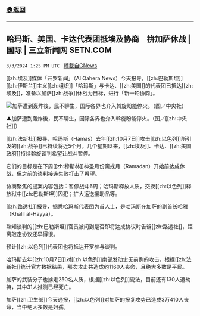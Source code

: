 ###  [:house:返回](README.md)
---


## 哈玛斯、美国、卡达代表团抵埃及协商　拚加萨休战 | 国际 | 三立新闻网  SETN.COM
`3/3/2024 1:25 PM UTC ` [轉載自GNews](https://gnews.org/articles/2361069)

[[zh:埃及]]媒体「开罗新闻」（Al Qahera News）今天报导，[[zh:巴勒斯坦]][[zh:伊斯兰]]主义[[zh:组织]]「哈玛斯」与卡达、[[zh:美国]]的代表团已抵达[[zh:埃及]]，准备以加萨[[zh:战争]]休战为目标，进行「新一轮协商」。

![加萨遭到轰炸後，民不聊生，国际各界也介入斡旋盼能停火。（图／中央社）](https://attach.setn.com/newsimages/2024/02/13/4530942-PH.jpg "加萨遭到轰炸後，民不聊生，国际各界也介入斡旋盼能停火。（图／中央社）")

▲加萨遭到轰炸後，民不聊生，国际各界也介入斡旋盼能停火。（图／[[zh:中央社]]）

[[zh:法新社]]报导，哈玛斯（Hamas）去年[[zh:10月7日]]攻击[[zh:以色列]]所引发的[[zh:战争]]已持续将近5个月，几个星期以来，[[zh:埃及]]、卡达、[[zh:美国政府]]持续斡旋谈判希望让战斗暂停。

它们的目标是在下周[[zh:穆斯林]]神圣月份斋戒月（Ramadan）开始前达成休战，但之前的谈判接连失败打击了希望。

协商聚焦的提案内容包括：暂停战斗6周；哈玛斯释放人质，交换[[zh:以色列]]释放狱中[[zh:巴勒斯坦]]囚犯；扩大运送援助品等。

[[zh:路透社]]报导，据悉哈玛斯代表团为首人士，是哈玛斯在加萨的副首长哈雅（Khalil al-Hayya）。

熟知谈判的[[zh:巴勒斯坦]]官员被问到是否即将达成协议时告诉[[zh:路透社]]，距离敲定协议还早得很。

预计[[zh:以色列]]代表团也将抵达开罗参与谈判。

哈玛斯去年[[zh:10月7日]]对[[zh:以色列]]南部发动史无前例的攻击，根据[[zh:法新社]]统计官方数据结果，那次攻击共造成约1160人丧命，且绝大多数是平民。

加萨的武装分子也掳走250名人质，根据[[zh:以色列]]说法，目前还有130人遭劫持，其中31人推测已经死亡。

加萨[[zh:卫生部]]今天通报，[[zh:以色列]]对加萨的报复攻势已造成3万410人丧命，当中绝大多数是妇孺。
